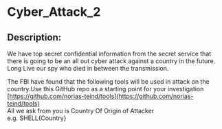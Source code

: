 
# Cyber_Attack_2
## Description:
We have top secret confidential information from the secret service that there is going to be an all out cyber attack against a country in the future. Long Live our spy who died in between the transmission. 

The FBI have found that the following tools will be used in attack on the country.Use this GitHub repo as a starting point for your investigation 
[https://github.com/norias-teind/tools](https://github.com/norias-teind/tools)
<br>
All we ask from you is 
Country Of Origin of Attacker  
e.g. SHELL{Country}

